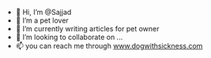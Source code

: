 - 👋 Hi, I’m @Sajjad
- 👀 I’m a pet lover
- 🌱 I’m currently writing articles for pet owner
- 💞️ I’m looking to collaborate on ...
- 📫 you can reach me through www.dogwithsickness.com

<!---
Sajjad0855668/Sajjad0855668 is a ✨ special ✨ repository because its `README.md` (this file) appears on your GitHub profile.
You can click the Preview link to take a look at your changes.
--->
